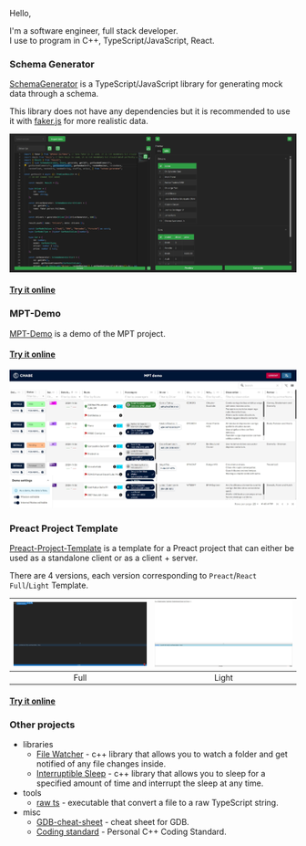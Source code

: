 Hello,

I'm a software engineer, full stack developer.  
I use to program in C++, TypeScript/JavaScript, React.

### Schema Generator

[SchemaGenerator](https://github.com/nicolasventer/SchemaGenerator) is a TypeScript/JavaScript library for generating mock data through a schema.

This library does not have any dependencies but it is recommended to use it with [faker.js](https://fakerjs.dev/) for more realistic data.

![Schema_Generator_screenshot](misc/Schema_Generator_screenshot.jpeg)

#### [Try it online](https://nicolasventer.github.io/SchemaGenerator/)

### MPT-Demo

[MPT-Demo](https://github.com/nicolasventer/MPT-Demo) is a demo of the MPT project.

#### [Try it online](https://nicolasventer.github.io/MPT-Demo/)

![mpt demo screenshot](misc/mpt_demo_screenshot.jpeg)

### Preact Project Template

[Preact-Project-Template](https://github.com/nicolasventer/Preact-Project-Template) is a template for a Preact project that can either be used as a standalone client or as a client + server.

There are 4 versions, each version corresponding to `Preact`/`React` `Full`/`Light` Template.

| ![Preact_Template_full_screenshot](./misc/Preact_Template_full_screenshot.jpeg) | ![Preact_Template_light_screenshot](./misc/Preact_Template_light_screenshot.jpeg) |
| :-----------------------------------------------------------------------------: | :-------------------------------------------------------------------------------: |
|                                      Full                                       |                                       Light                                       |

#### [Try it online](https://nicolasventer.github.io/Preact-Project-Template/)

### Other projects

- libraries
  - [File Watcher](https://github.com/nicolasventer/File-Watcher) - c++ library that allows you to watch a folder and get notified of any file changes inside.
  - [Interruptible Sleep](https://github.com/nicolasventer/Interruptible-Sleep) - c++ library that allows you to sleep for a specified amount of time and interrupt the sleep at any time.
- tools
  - [raw ts](https://github.com/nicolasventer/raw-ts) - executable that convert a file to a raw TypeScript string.
- misc
  - [GDB-cheat-sheet](https://github.com/nicolasventer/GDB-cheat-sheet) - cheat sheet for GDB.
  - [Coding standard](https://github.com/nicolasventer/Cpp-Coding-Standard) - Personal C++ Coding Standard.
